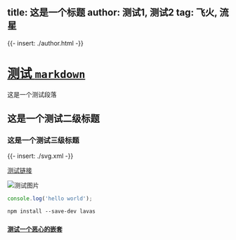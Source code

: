 title: 这是一个标题
author: 测试1, 测试2
tag: 飞火, 流星
----------------

{{- insert: ./author.html -}}

# [测试 `markdown`](./index)

这是一个测试段落

<style>
.haha {background: #dcdcdc;}
.haha .lala {font-size: 1em}
</style>

## 这是一个测试二级标题

<style lang="stylus">
    $color-blue = #112211
    .a
        color #fff
        .c
            background-color $color-blue
</style>

### 这是一个测试三级标题

<div lala="sda">{{- insert: ./svg.xml -}}</div>

[测试链接](./lavas/vue/foundation/hahaha.md)

![测试图片](./path/to/image.jpg)

```javascript
console.log('hello world');
```

```npm
npm install --save-dev lavas
```

### [`测试一个恶心的嵌套`](./haha)
